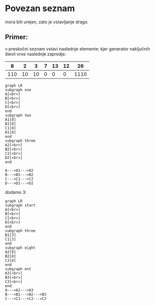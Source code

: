 # Povezan seznam
mora biti urejen, zato je vstavljanje drago.

## Primer:
v preskočni seznam vstavi naslednje elemente:
kjer generator naključnih števil vrne naslednje zapredje:

| 8   | 2   | 3   | 7   | 13  | 12  | 26   |
| --- | --- | --- | --- | --- | --- | ---- |
| 110 | 10  | 10  | 0   | 0   | 0   | 1110 |

```mermaid
graph LR
subgraph one
A[<br>]
B[<br>]
C[<br>]
D[<br>]
end
subgraph two
A1[8]
B1[8]
C1[8]
D1[8]
end
subgraph three
A2[<br>]
B2[<br>]
C2[<br>]
D2[<br>]
end

A--->A1--->A2
B--->B1--->B2
C--->C1--->C2
D--->D1--->D2
```
dodamo 3:
```mermaid
graph LR
subgraph start
A[<br>]
B[<br>]
C[<br>]
D[<br>]
end
subgraph three
B1[3]
C1[3]
end
subgraph eight
A2[8]
B2[8]
C2[8]
end
subgraph ent
A3[<br>]
B3[<br>]
C3[<br>]
end
A--->A2--->A3
B--->B1--->B2--->B3
C--->C1--->C2--->C3
```